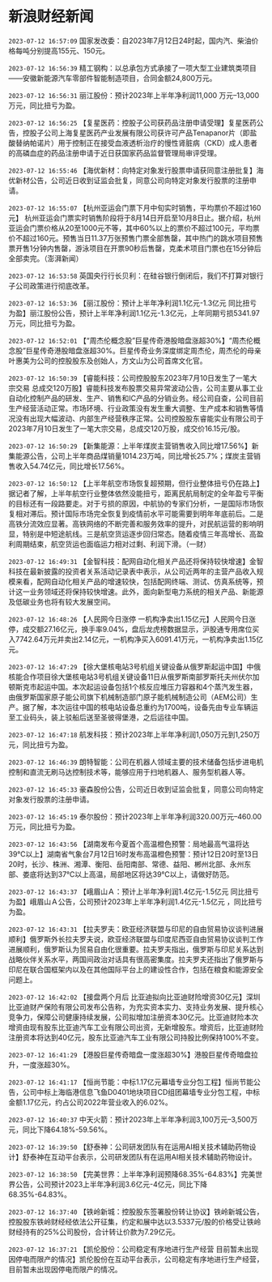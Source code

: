 # 新浪财经新闻
`2023-07-12 16:57:09` 国家发改委：自2023年7月12日24时起，国内汽、柴油价格每吨分别提高155元、150元。

`2023-07-12 16:56:39` 精工钢构：以总承包方式承接了一项大型工业建筑类项目——安徽新能源汽车零部件智能制造项目，合同金额24,800万元。

`2023-07-12 16:56:31` 丽江股份：预计2023年上半年净利润11,000 万元–13,000 万元，同比扭亏为盈。

`2023-07-12 16:56:25` 【复星医药：控股子公司获药品注册申请受理】复星医药公告，控股子公司上海复星医药产业发展有限公司获许可产品Tenapanor片（即盐酸替纳帕诺片）用于控制正在接受血液透析治疗的慢性肾脏病（CKD）成人患者的高磷血症的药品注册申请于近日获国家药品监督管理局审评受理。

`2023-07-12 16:55:46` 【海优新材：向特定对象发行股票申请获同意注册批复】海优新材公告，公司近日收到证监会批复，同意公司向特定对象发行股票的注册申请。

`2023-07-12 16:55:07` 【杭州亚运会门票下月中旬实时销售，平均票价不超过160元】 杭州亚运会门票实时销售阶段将于8月14日开启至10月8日止。据介绍，杭州亚运会门票价格从20至1000元不等，其中60%以上的票价不超过100元，平均票价不超过160元。预售当日11.37万张预售门票全部售罄，其中热门的跳水项目预售票开售1分钟内售罄，游泳项目在开票90秒后售罄，克柔术项目门票也在15分钟后全部卖完。（澎湃新闻）

`2023-07-12 16:53:58` 英国央行行长贝利：在硅谷银行倒闭后，我们不打算对银行子公司政策进行彻底改革。

`2023-07-12 16:53:36` 【丽江股份：预计上半年净利润1.1亿元-1.3亿元 同比扭亏为盈】丽江股份公告，预计上半年净利润1.1亿元-1.3亿元，上年同期亏损5341.97万元，同比扭亏为盈。

`2023-07-12 16:52:01` 【“周杰伦概念股”巨星传奇港股暗盘涨超30%】“周杰伦概念股”巨星传奇港股暗盘涨超30%。巨星传奇业务深度绑定周杰伦，周杰伦的母亲叶惠美为公司的控股股东及创始人，方文山为公司首席文化官。

`2023-07-12 16:50:39` 【睿能科技：公司控股股东2023年7月10日发生了一笔大宗交易 总成交120万股】睿能科技发布股票交易异常波动公告，公司主要从事工业自动化控制产品的研发、生产、销售和IC产品的分销业务。经公司自查，公司目前生产经营活动正常。市场环境、行业政策没有发生重大调整、生产成本和销售等情况没有出现大幅波动、内部生产经营秩序正常。公司控股股东睿能实业有限公司于2023年7月10日发生了一笔大宗交易，总成交120万股，成交价16.15元/股。

`2023-07-12 16:50:29` 【新集能源：上半年煤炭主营销售收入同比增17.56%】新集能源公告，公司上半年商品煤销量1014.23万吨，同比增长25.7%；煤炭主营销售收入54.74亿元，同比增长17.56%。

`2023-07-12 16:50:12` 【上半年航空市场恢复超预期，但行业整体扭亏仍在路上】据记者了解，上半年航空行业整体依然没能扭亏，距离民航局制定的全年盈亏平衡的目标还有一段路要走。对于亏损的原因，中航协的专家们分析，一是国际市场恢复相对滞后。预计国际市场完全恢复到疫情前水平可能需要到明年年底前后。二是高铁分流效应显著。高铁网络的不断完善和服务效率的提升，对民航运营的影响明显，特别是中短途航线。三是航空货运逐步回归常态。随着疫情三年高增长、高盈利周期结束，航空货运也面临运力相对过剩、利润下滑。（一财）

`2023-07-12 16:49:31` 【金智科技：配网自动化相关产品还将保持较快增速】金智科技在最新披露的投资者关系活动记录表中表示，从公司近两年的主营产品收入规模来看，配网自动化相关产品的增速较快，包括配网终端、测试、仿真系统等，预计这一业务领域还将保持较快增速。此外，面向新型电力系统的相关产品、新能源及低碳业务也将有较大发展空间。

`2023-07-12 16:48:26` 【人民网今日涨停 一机构净卖出1.15亿元】人民网今日涨停，成交额27.16亿元，换手率9.04%，盘后龙虎榜数据显示，沪股通专用席位买入7742.64万元并卖出2.14亿元，一机构净买入6091.41万元，一机构净卖出1.15亿元。

`2023-07-12 16:47:29` 【徐大堡核电站3号机组关键设备从俄罗斯起运中国】中俄核能合作项目徐大堡核电站3号机组关键设备11日从俄罗斯南部罗斯托夫州伏尔加顿斯克市起运中国。本次起运设备包括1个核反应堆压力容器和4个蒸汽发生器，由俄罗斯国家原子能公司旗下机械制造部门原子能机械制造公司（AEM公司）生产。据了解，本次运往中国的核电站设备总重约为1700吨，设备先由专业车辆运至工业码头，装上驳船后送至圣彼得堡港，之后运往中国。

`2023-07-12 16:47:18` 航发科技：预计2023年上半年净利润1,050万元到1,250万元，同比扭亏为盈。

`2023-07-12 16:46:39` 朗特智能：公司在机器人领域主要的技术储备包括步进电机控制和直流无刷马达控制技术等，能够应用于扫地机器人、服务型机器人等。

`2023-07-12 16:45:33` 豪森股份公告，公司近日收到证监会批复，同意公司向特定对象发行股票的注册申请。

`2023-07-12 16:45:19` 泰尔股份：预计2023年上半年净利润320.00万元–460.00万元，同比扭亏为盈。

`2023-07-12 16:43:56` 【湖南发布今夏首个高温橙色预警：局地最高气温将达39℃以上】湖南省气象台7月12日16时发布高温橙色预警：预计12日20时至13日20时，长沙、株洲、湘潭、衡阳、岳阳南部、常德、益阳、郴州北部、永州东部、娄底将达到37℃以上高温，局部地区将达39℃以上，请做好防范。

`2023-07-12 16:43:37` 【峨眉山Ａ：预计上半年净利润1.4亿元-1.5亿元 同比扭亏为盈】峨眉山Ａ公告，公司预计2023年上半年净利润1.4亿元-1.5亿元 ，同比扭亏为盈。

`2023-07-12 16:43:31` 【拉夫罗夫：欧亚经济联盟与印尼的自由贸易协议谈判进展顺利】俄罗斯外长拉夫罗夫说，欧亚经济联盟与印度尼西亚自由贸易协议谈判工作进展顺利，俄罗斯认为贸易自由化很重要。拉夫罗夫指出，俄罗斯与印尼关系达到战略伙伴关系水平，两国间政治对话具有很高密集度。拉夫罗夫还指出了俄罗斯与印尼在联合国框架内以及在其他国际平台上的建设性合作，包括在粮食和能源安全问题上。

`2023-07-12 16:42:02` 【接盘两个月后 比亚迪拟向比亚迪财险增资30亿元】深圳比亚迪财产保险有限公司发布公告称，为充实资本实力、支持业务发展、提升核心竞争力，保障公司健康持续发展，公司拟增加注册资本30亿元。比亚迪财险本次增资由现有股东比亚迪汽车工业有限公司出资，无新增股东。增资后，比亚迪财险注册资本将达到40亿元，股东比亚迪汽车工业有限公司持股比例保持100%不变。

`2023-07-12 16:41:29` 【港股巨星传奇暗盘一度涨超30%】港股巨星传奇暗盘拉升，一度涨超30%。

`2023-07-12 16:41:17` 【恒尚节能：中标1.17亿元幕墙专业分包工程】恒尚节能公告，公司中标上海临港信息飞鱼D0401地块项目CD组团幕墙专业分包工程，中标金额1.17亿元，约占公司2022年营业收入的6.02%。

`2023-07-12 16:40:37` 中天火箭：预计2023年上半年净利润3,100万元–3,500万元，同比下降64.18%-59.56%。

`2023-07-12 16:39:50` 【舒泰神：公司研发团队有在运用AI相关技术辅助药物设计】舒泰神在互动平台表示，公司研发团队有在运用AI相关技术辅助药物设计。

`2023-07-12 16:38:50` 【完美世界：上半年净利润预降68.35%-64.83%】完美世界公告，公司预计2023上半年净利润3.6亿元-4亿元，同比下降68.35%-64.83%。

`2023-07-12 16:37:40` 【铁岭新城：控股股东签署股份转让协议】铁岭新城公告，控股股东铁岭财经经依法公开征集，约定和展中达以3.5337元/股的价格受让铁岭财经持有的25%公司股份，合计转让价款为7.29亿元。

`2023-07-12 16:37:21` 【凯伦股份：公司稳定有序地进行生产经营 目前暂未出现因停电而限产的情况】凯伦股份在互动平台表示，公司稳定有序地进行生产经营，目前暂未出现因停电而限产的情况。

